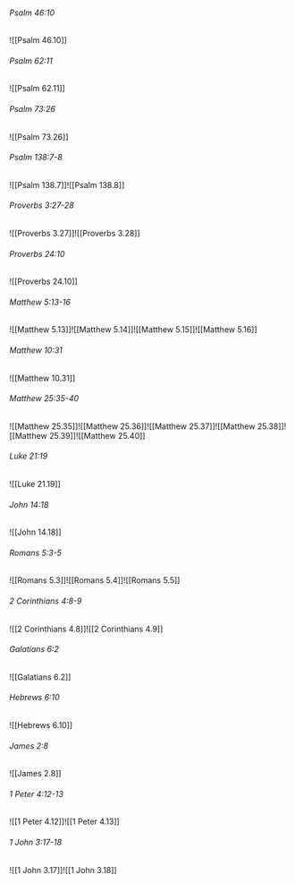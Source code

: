 ###### Psalm 46:10

![[Psalm 46.10]]

###### Psalm 62:11

![[Psalm 62.11]]

###### Psalm 73:26

![[Psalm 73.26]]

###### Psalm 138:7-8

![[Psalm 138.7]]![[Psalm 138.8]]

###### Proverbs 3:27-28

![[Proverbs 3.27]]![[Proverbs 3.28]]

###### Proverbs 24:10

![[Proverbs 24.10]]

###### Matthew 5:13-16

![[Matthew 5.13]]![[Matthew 5.14]]![[Matthew 5.15]]![[Matthew 5.16]]

###### Matthew 10:31

![[Matthew 10.31]]

###### Matthew 25:35-40

![[Matthew 25.35]]![[Matthew 25.36]]![[Matthew 25.37]]![[Matthew 25.38]]![[Matthew 25.39]]![[Matthew 25.40]]

###### Luke 21:19

![[Luke 21.19]]

###### John 14:18

![[John 14.18]]

###### Romans 5:3-5

![[Romans 5.3]]![[Romans 5.4]]![[Romans 5.5]]

###### 2 Corinthians 4:8-9

![[2 Corinthians 4.8]]![[2 Corinthians 4.9]]

###### Galatians 6:2

![[Galatians 6.2]]

###### Hebrews 6:10

![[Hebrews 6.10]]

###### James 2:8

![[James 2.8]]

###### 1 Peter 4:12-13

![[1 Peter 4.12]]![[1 Peter 4.13]]

###### 1 John 3:17-18

![[1 John 3.17]]![[1 John 3.18]]